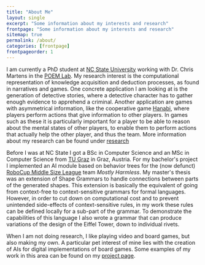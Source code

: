 ```yaml
---
title: "About Me"
layout: single
excerpt: "Some information about my interests and research"
frontpage: "Some information about my interests and research"
sitemap: true
permalink: /about/
categories: [frontpage]
frontpageorder: 1
---
```


I am currently a PhD student at [NC State University](https://www.ncsu.edu/) working with Dr. Chris Martens in the [POEM Lab](https://sites.google.com/ncsu.edu/poem/home?authuser=0). My research interest is the computational representation of knowledge acquisition and deduction processes, as found in narratives and games. One concrete application I am looking at is the generation of detective stories, where a detective character has to gather enough evidence to apprehend a criminal. Another application are games with asymmetrical information, like the cooperative game [Hanabi](https://en.wikipedia.org/wiki/Hanabi_(card_game)), where players perform actions that give information to other players. In games such as these it is particularly important for a player to be able to reason about the mental states of other players, to enable them to perform actions that actually help the other player, and thus the team. More information about my research can be found under [research](/research/)


Before I was at NC State I got a BSc in Computer Science and an MSc in Computer Science from [TU Graz](http://portal.tugraz.at/portal/page/portal/TU_Graz) in Graz, Austria. For my bachelor's project I implemented an AI module based on behavior trees for the (now defunct) [RoboCup Middle Size League](http://wiki.robocup.org/wiki/Middle_Size_League) team *Mostly Harmless*. 
My master's thesis was an extension of Shape Grammars to handle connections between parts of the generated shapes. This extension is basically the equivalent of going from context-free to context-sensitive grammars for formal languages. However, in order to cut down on computational cost and to prevent unintended side-effects of context-sensitive rules, in my work these rules can be defined locally for a sub-part of the grammar. To demonstrate the capabilities of this language I also wrote a grammar that can produce variations of the design of the Eiffel Tower, down to individual rivets. 


When I am not doing research, I like playing video and board games, but also making my own. A particular pet interest of mine lies with the creation of AIs for digital implementations of board games. Some examples of my work in this area can be found on my [project page](/projects/).
